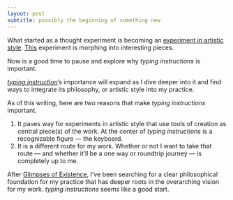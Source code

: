 ```yaml
---
layout: post
subtitle: possibly the beginning of something new
---
```

What started as a thought experiment is becoming an [experiment in artistic style](https://x.com/mrbrookg/status/1788129143944573342?s=46). [This](https://x.com/mrbrookg/status/1774293119246221422?s=46) experiment is morphing into interesting pieces.

Now is a good time to pause and explore why *typing instructions* is important.

[*typing instruction*](https://x.com/mrbrookg/status/1789167932007735395?s=46)’s importance will expand as I dive deeper into it and find ways to integrate its philosophy, or artistic style into my practice. 

As of this writing, here are two reasons that make *typing instructions* important.

1. It paves way for experiments in artistic style that use tools of creation as central piece(s) of the work. At the center of *typing instructions* is a recognizable figure — the keyboard.
2. It is a different route for my work. Whether or not I want to take that route — and whether it’ll be a one way or roundtrip journey — is completely up to me. 

After [Glimpses of Existence](https://opensea.io/collection/glimpses-of-existence), I’ve been searching for a clear philosophical foundation for my practice that has deeper roots in the overarching vision for my work. *typing instructions* seems like a good start.
